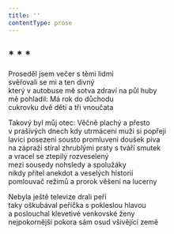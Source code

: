 ```yaml
---
title: ''
contentType: prose
---
```


## \* \* \*

Proseděl jsem večer s těmi lidmi  
svěřovali se mi a ten divný  
který v autobuse mě sotva zdraví na půl huby  
mě pohladil: Má rok do důchodu  
cukrovku dvě děti a tři vnoučata

Takový byl můj otec: Věčně plachý a přesto  
v prašivých dnech kdy utrmáceni muži si popřeji  
lavici posezeni sousto promluveni doušek piva  
na zápraží stíral zhrublými prsty s tváří smutek  
a vracel se ztepilý rozveselený  
mezi sousedy nohsledy a spolužáky  
nikdy přítel anekdot a veselých historií  
pomlouvač režimů a prorok věšení na lucerny

Nebyla ještě televize drali peří  
taky oškubával peříčka s pokleslou hlavou  
a poslouchal klevetivé venkovské ženy  
nejpokornější pokora sám osud všivějící země

